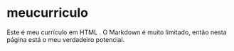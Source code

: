 # meucurriculo
Este é meu currículo em HTML . O Markdown é muito limitado, então nesta página 
está o meu verdadeiro potencial.
